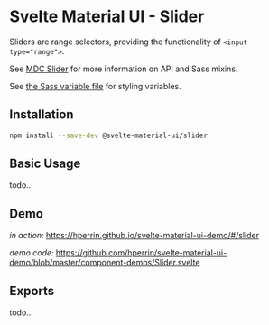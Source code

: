 # Svelte Material UI - Slider

Sliders are range selectors, providing the functionality of `<input type="range">`.

See [MDC Slider](https://material.io/develop/web/components/input-controls/sliders/) for more information on API and Sass mixins.

See [the Sass variable file](https://github.com/material-components/material-components-web/blob/v3.1.1/packages/mdc-slider/_variables.scss) for styling variables.

## Installation

```sh
npm install --save-dev @svelte-material-ui/slider
```

## Basic Usage

todo...

## Demo

*in action:* https://hperrin.github.io/svelte-material-ui-demo/#/slider

*demo code:* https://github.com/hperrin/svelte-material-ui-demo/blob/master/component-demos/Slider.svelte

## Exports

todo...